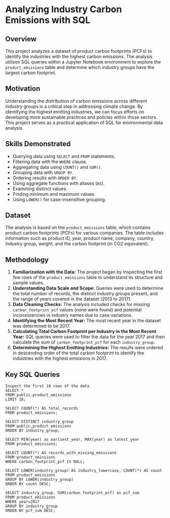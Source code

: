 # Analyzing Industry Carbon Emissions with SQL

## Overview

This project analyzes a dataset of product carbon footprints (PCFs) to identify the industries with the highest carbon emissions. The analysis utilizes SQL queries within a Jupyter Notebook environment to explore the `product_emissions` table and determine which industry groups have the largest carbon footprint.

## Motivation

Understanding the distribution of carbon emissions across different industry groups is a critical step in addressing climate change. By identifying the highest emitting industries, we can focus efforts on developing more sustainable practices and policies within those sectors. This project serves as a practical application of SQL for environmental data analysis.

## Skills Demonstrated

* Querying data using `SELECT` and `FROM` statements.
* Filtering data with the `WHERE` clause.
* Aggregating data using `COUNT()` and `SUM()`.
* Grouping data with `GROUP BY`.
* Ordering results with `ORDER BY`.
* Using aggregate functions with aliases (`AS`).
* Examining distinct values.
* Finding minimum and maximum values.
* Using `LOWER()` for case-insensitive grouping.

## Dataset

The analysis is based on the `product_emissions` table, which contains product carbon footprints (PCFs) for various companies. The table includes information such as product ID, year, product name, company, country, industry group, weight, and the carbon footprint (in CO2 equivalent).

## Methodology

1.  **Familiarization with the Data:** The project began by inspecting the first few rows of the `product_emissions` table to understand its structure and sample values.
2.  **Understanding Data Scale and Scope:** Queries were used to determine the total number of records, the distinct industry groups present, and the range of years covered in the dataset (2013 to 2017).
3.  **Data Cleaning Checks:** The analysis included checks for missing `carbon_footprint_pcf` values (none were found) and potential inconsistencies in industry names due to case variations.
4.  **Identifying the Most Recent Year:** The most recent year in the dataset was determined to be 2017.
5.  **Calculating Total Carbon Footprint per Industry in the Most Recent Year:** SQL queries were used to filter the data for the year 2017 and then calculate the sum of `carbon_footprint_pcf` for each `industry_group`.
6.  **Determining the Highest Emitting Industries:** The results were ordered in descending order of the total carbon footprint to identify the industries with the highest emissions in 2017.

## Key SQL Queries
```
Inspect the first 10 rows of the data
SELECT *
FROM public.product_emissions
LIMIT 10;
```
```Calculate the total number of
SELECT COUNT(*) AS total_records
FROM product_emissions;
```
```Identify distinct values in the industry_group column
SELECT DISTINCT industry_group
FROM public.product_emissions
ORDER BY industry_group;
```
```Find the earliest and latest years 
SELECT MIN(year) as earliest_year, MAX(year) as latest_year
FROM product_emissions;
```
```Checking null records
SELECT COUNT(*) AS records_with_missing_emissions
FROM product_emissions
WHERE carbon_footprint_pcf IS NULL;
```
```Checking redundant records
SELECT LOWER(industry_group) AS industry_lowercase, COUNT(*) AS count
FROM product_emissions
GROUP BY LOWER(industry_group)
ORDER BY count DESC;
```
```Most recent years and highest emitting group 
SELECT industry_group, SUM(carbon_footprint_pcf) as pcf_sum
FROM product_emissions
WHERE year=2017
GROUP BY industry_group
ORDER BY pcf_sum DESC;
```

